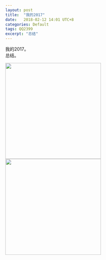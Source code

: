 ```yaml
---
layout: post
title:  "我的2017"
date:   2018-02-12 14:01 UTC+8
categories: Default
tags: QQ2399
excerpt: "总结"
---
```


我的2017。  
总结。  


<img src="https://p.pstatp.com/origin/fea4000164a6e7ced755" width="300">
<img src="https://p.pstatp.com/origin/fe7e00006673f6d4f27f" width="300">
